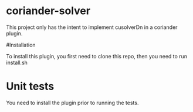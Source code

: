 # coriander-solver

This project only has the intent to implement cusolverDn in a coriander plugin.

#Installation

To install this plugin, you first need to clone this repo, then you need to run install.sh

# Unit tests

You need to install the plugin prior to running the tests.

